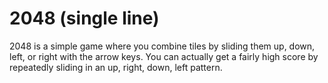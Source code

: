 # 2048 (single line)

2048 is a simple game where you combine tiles by sliding them up, down, left, or right with the arrow keys. You can actually get a fairly high score by repeatedly sliding in an up, right, down, left pattern.
